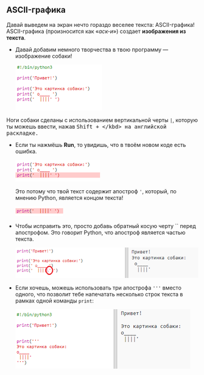 ## ASCII-графика

Давай выведем на экран нечто гораздо веселее текста: ASCII-графика! ASCII-графика (произносится как «*аск-и*») создает **изображения из текста**.

+ Давай добавим немного творчества в твою программу — изображение собаки!
    
    ![снимок экрана](images/me-dog.png)

Ноги собаки сделаны с использованием вертикальной черты `|`, которую ты можешь ввести, нажав <kbd>Shift + \</kbd> на английской раскладке.

+ Если ты нажмёшь **Run**, то увидишь, что в твоём новом коде есть ошибка.
    
    ![снимок экрана](images/me-dog-bug.png)
    
    Это потому что твой текст содержит апостроф `'`, который, по мнению Python, является концом текста!
    
    ![снимок экрана](images/me-dog-quote.png)

+ Чтобы исправить это, просто добавь обратный косую черту `` перед апострофом. Это говорит Python, что апостроф является частью текста.
    
    ![снимок экрана](images/me-dog-bug-fix.png)

+ Если хочешь, можешь использовать три апострофа `'''` вместо одного, что позволит тебе напечатать несколько строк текста в рамках одной команды `print`:
    
    ![снимок экрана](images/me-dog-triple-quote.png)
